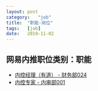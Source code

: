 ```yaml
---
layout:	post
category:	"job"
title:	"职能-岗位"
tags:	[job]
date:	2019-11-02
---
```

## 网易内推职位类别：职能
- [内控经理（有道） - 财务部024](http://mobile.bole.netease.com/bole/boleDetail?id=18203&employeeId=346f03c3cda5f04c&key=all)
- [内控专家 - 内审部001](http://mobile.bole.netease.com/bole/boleDetail?id=17496&employeeId=346f03c3cda5f04c&key=all)
